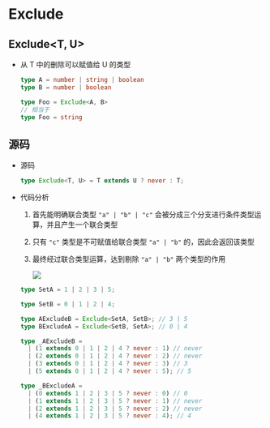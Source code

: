 # Exclude

## Exclude<T, U>

  - 从 T 中的删除可以赋值给 U 的类型

    ```ts
    type A = number | string | boolean
    type B = number | boolean

    type Foo = Exclude<A, B>
    // 相当于
    type Foo = string

    ```

## 源码

  - 源码

    ```ts
    type Exclude<T, U> = T extends U ? never : T;
    ```

  - 代码分析

    1.  首先能明确联合类型 `"a" | "b" | "c"` 会被分成三个分支进行条件类型运算，并且产生一个联合类型

    2.  只有 `"c"` 类型是不可赋值给联合类型 `"a" | "b"` 的，因此会返回该类型

    3.  最终经过联合类型运算，达到剔除 `"a" | "b"` 两个类型的作用

        ![](image/差集.png)

    ```ts
    type SetA = 1 | 2 | 3 | 5;

    type SetB = 0 | 1 | 2 | 4;

    type AExcludeB = Exclude<SetA, SetB>; // 3 | 5
    type BExcludeA = Exclude<SetB, SetA>; // 0 | 4

    type _AExcludeB =
      | (1 extends 0 | 1 | 2 | 4 ? never : 1) // never
      | (2 extends 0 | 1 | 2 | 4 ? never : 2) // never
      | (3 extends 0 | 1 | 2 | 4 ? never : 3) // 3
      | (5 extends 0 | 1 | 2 | 4 ? never : 5); // 5

    type _BExcludeA =
      | (0 extends 1 | 2 | 3 | 5 ? never : 0) // 0
      | (1 extends 1 | 2 | 3 | 5 ? never : 1) // never
      | (2 extends 1 | 2 | 3 | 5 ? never : 2) // never
      | (4 extends 1 | 2 | 3 | 5 ? never : 4); // 4
    ```
